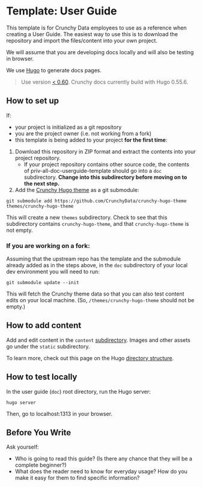 # Template: User Guide  

This template is for Crunchy Data employees to use as a reference when creating a User Guide. The easiest way to use this is to download the repository and import the files/content into your own project. 

We will assume that you are developing docs locally and will also be testing in browser.

We use [Hugo](https://gohugo.io/getting-started/installing/) to generate docs pages.

> Use version [< 0.60](https://github.com/gohugoio/hugo/releases). Crunchy docs currently build with Hugo 0.55.6.

## How to set up

If:

- your project is initialized as a git repository
- you are the project owner (i.e. not working from a fork)
- this template is being added to your project **for the first time**:

1. Download this repository in ZIP format and extract the contents into your project repository.
    - If your project repository contains other source code, the contents of priv-all-doc-userguide-template should go into a `doc` subdirectory. **Change into this subdirectory before moving on to the next step.**
2. Add the [Crunchy Hugo theme](https://github.com/CrunchyData/crunchy-hugo-theme) as a git submodule:

```
git submodule add https://github.com/CrunchyData/crunchy-hugo-theme themes/crunchy-hugo-theme
```
This will create a new `themes` subdirectory. Check to see that this subdirectory contains `crunchy-hugo-theme`, and that `crunchy-hugo-theme` is not empty.

### If you are working on a fork:
 
Assuming that the upstream repo has the template and the submodule already added as in the steps above, in the `doc` subdirectory of your local dev environment you will need to run:

```
git submodule update --init
```

This will fetch the Crunchy theme data so that you can also test content edits on your local machine. (So, `/themes/crunchy-hugo-theme` should not be empty.)

## How to add content

Add and edit content in the `content` [subdirectory](./content/). Images and other assets go under the `static` subdirectory.

To learn more, check out this page on the Hugo [directory structure](https://gohugo.io/getting-started/directory-structure/).

## How to test locally

In the user guide (`doc`) root directory, run the Hugo server:

```
hugo server
```
Then, go to localhost:1313 in your browser.

## Before You Write

Ask yourself:

- Who is going to read this guide? (Is there any chance that they will be a complete beginner?)
- What does the reader need to know for everyday usage? How do you make it easy for them to find specific information?
